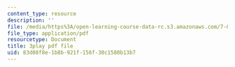 ```yaml
---
content_type: resource
description: ''
file: /media/https%3A/open-learning-course-data-rc.s3.amazonaws.com/7-01sc-fundamentals-of-biology-fall-2011/83d08f8e1b8b921f156f30c1580b13b7_OBloWTHFPZc.pdf
file_type: application/pdf
resourcetype: Document
title: 3play pdf file
uid: 83d08f8e-1b8b-921f-156f-30c1580b13b7
---
```

